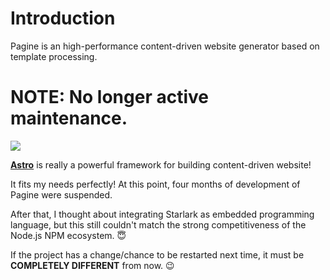# Introduction

Pagine is an high-performance content-driven website generator based on template processing.

# NOTE: No longer active maintenance.

![](https://astro.build/assets/press/astro-logo-light-gradient.svg)

[**Astro**](https://astro.build) is really a powerful framework for building content-driven website!

It fits my needs perfectly! At this point, four months of development of Pagine were suspended.

After that, I thought about integrating Starlark as embedded programming language, but this still couldn't match the strong competitiveness of the Node.js NPM ecosystem. 😇

If the project has a change/chance to be restarted next time, it must be **COMPLETELY DIFFERENT** from now. 😉
